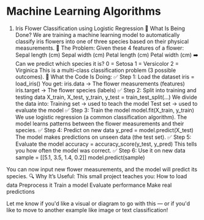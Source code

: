 # Machine Learning Algorithms 

1.   Iris Flower Classification using Logistic Regression 
🌸 What Is Being Done?
We are training a machine learning model to automatically classify iris flowers into one of three species based on their physical measurements.
🧾 The Problem:
Given these 4 features of a flower:
Sepal length (cm)
Sepal width (cm)
Petal length (cm)
Petal width (cm)
➡️ Can we predict which species it is?
0 = Setosa
1 = Versicolor
2 = Virginica
This is a multi-class classification problem (3 possible outcomes).
🤖 What the Code Is Doing:
✅ Step 1: Load the dataset
iris = load_iris()
You get:
iris.data → The flower measurements (features)
iris.target → The flower species (labels)
✅ Step 2: Split into training and testing data
X_train, X_test, y_train, y_test = train_test_split(...)
We divide the data into:
Training set → used to teach the model
Test set → used to evaluate the model
✅ Step 3: Train the model
model.fit(X_train, y_train)
We use logistic regression (a common classification algorithm). The model learns patterns between the flower measurements and their species.
✅ Step 4: Predict on new data
y_pred = model.predict(X_test)
The model makes predictions on unseen data (the test set).
✅ Step 5: Evaluate the model
accuracy = accuracy_score(y_test, y_pred)
This tells you how often the model was correct.
✅ Step 6: Use it on new data
sample = [[5.1, 3.5, 1.4, 0.2]]
model.predict(sample)

You can now input new flower measurements, and the model will predict its species.
🔍 Why It’s Useful:
This small project teaches you:
How to load data
Preprocess it
Train a model
Evaluate performance
Make real predictions

Let me know if you'd like a visual or diagram to go with this — or if you'd like to move to another example like image or text classification!



